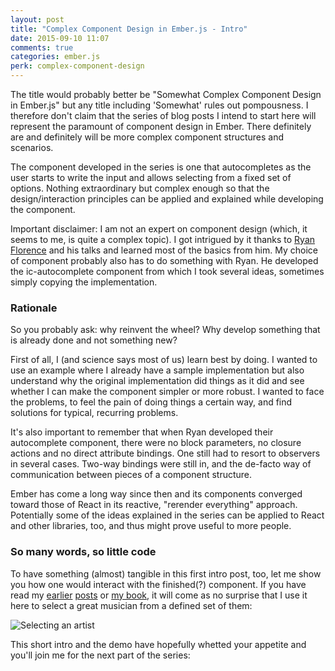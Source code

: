 ```yaml
---
layout: post
title: "Complex Component Design in Ember.js - Intro"
date: 2015-09-10 11:07
comments: true
categories: ember.js
perk: complex-component-design
---
```


The title would probably better be "Somewhat Complex Component Design in Ember.js"
but any title including 'Somewhat' rules out pompousness. I therefore don't
claim that the series of blog posts I intend to start here will represent the
paramount of component design in Ember. There definitely are and definitely will
be more complex component structures and scenarios.

The component developed in the series is one that autocompletes as the user
starts to write the input and allows selecting from a fixed set of options.
Nothing extraordinary but complex enough so that the design/interaction
principles can be applied and explained while developing the component.

Important disclaimer: I am not an expert on component design (which, it seems
to me, is quite a complex topic). I got intrigued by it thanks to [Ryan Florence][1]
and his talks and learned most of the basics from him. My choice of component
probably also has to do something with Ryan. He developed the ic-autocomplete
component from which I took several ideas, sometimes simply copying the
implementation.

### Rationale

So you probably ask: why reinvent the wheel? Why develop something that is
already done and not something new?

First of all, I (and science says most of us) learn best by doing. I wanted to
use an example where I already have a sample implementation but also understand
why the original implementation did things as it did and see whether I can make
the component simpler or more robust. I wanted to face the problems, to feel
the pain of doing things a certain way, and find solutions for typical,
recurring problems.

It's also important to remember that when Ryan developed their autocomplete
component, there were no block parameters, no closure actions and no direct
attribute bindings. One still had to resort to observers in several cases.
Two-way bindings were still in, and the de-facto way of communication between
pieces of a component structure.

Ember has come a long way since then and its components converged toward those
of React in its reactive, "rerender everything" approach. Potentially some of
the ideas explained in the series can be applied to React and other libraries,
too, and thus might prove useful to more people.

### So many words, so little code

To have something (almost) tangible in this first intro post, too, let me show
you how one would interact with the finished(?) component. If you have read my
[earlier][2] [posts][3] or [my book][4], it will come as no surprise that I use it here to
select a great musician from a defined set of them:

![Selecting an
artist](/images/posts/complex-component-design-ember/ember-autocomplete-demo.gif)

This short intro and the demo have hopefully whetted your appetite and you'll
join me for the next part of the series:

[1]: https://twitter.com/ryanflorence
[2]: /2014/06/26/ember-gotcha-controllers-are-singletons.html
[3]: /2014/03/05/sorting-arrays-in-ember-dot-js-by-various-criteria.html
[4]: http://rockandrollwithemberjs.com
